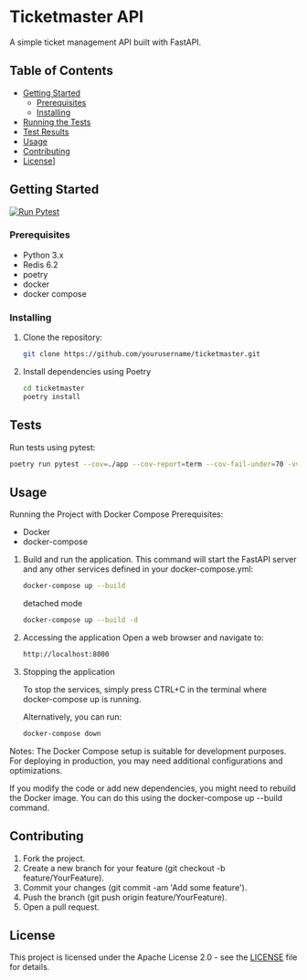 # Ticketmaster API

A simple ticket management API built with FastAPI.

## Table of Contents

- [Getting Started](#getting-started)
  - [Prerequisites](#prerequisites)
  - [Installing](#installing)
- [Running the Tests](#tests)
- [Test Results](md_report.md)
- [Usage](#usage)
- [Contributing](#contributing)
- [License](#license)]

## Getting Started
[![Run Pytest](https://github.com/elephantatech/ticketmaster/actions/workflows/pytest.yml/badge.svg)](https://github.com/elephantatech/ticketmaster/actions/workflows/pytest.yml)

### Prerequisites

- Python 3.x
- Redis 6.2
- poetry
- docker
- docker compose

### Installing

1. Clone the repository:

    ```bash
    git clone https://github.com/yourusername/ticketmaster.git
    ```

2. Install dependencies using Poetry

    ```bash
    cd ticketmaster
    poetry install
    ```

## Tests

Run tests using pytest:

```bash
poetry run pytest --cov=./app --cov-report=term --cov-fail-under=70 -vvv tests
```

## Usage

Running the Project with Docker Compose
Prerequisites:

- Docker
- docker-compose

1. Build and run the application.
    This command will start the FastAPI server and any other services defined in your docker-compose.yml:

    ```bash
    docker-compose up --build
    ```

    detached mode

    ```bash
    docker-compose up --build -d
    ```

2. Accessing the application
    Open a web browser and navigate to:

    ```bash
    http://localhost:8000
    ```

3. Stopping the application

    To stop the services, simply press CTRL+C in the terminal where docker-compose up is running.

    Alternatively, you can run:

    ```bash
    docker-compose down

    ```

Notes:
The Docker Compose setup is suitable for development purposes. For deploying in production, you may need additional configurations and optimizations.

If you modify the code or add new dependencies, you might need to rebuild the Docker image. You can do this using the docker-compose up --build command.

## Contributing

1. Fork the project.
2. Create a new branch for your feature (git checkout -b feature/YourFeature).
3. Commit your changes (git commit -am 'Add some feature').
4. Push the branch (git push origin feature/YourFeature).
5. Open a pull request.

## License
This project is licensed under the Apache License 2.0 - see the [LICENSE](LICENSE) file for details.

